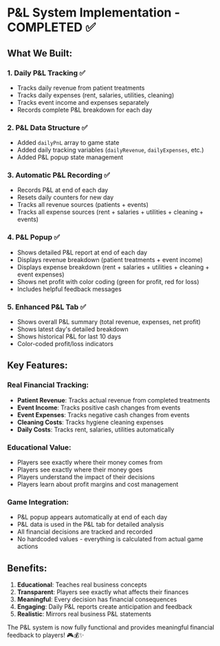 # P&L System Implementation - COMPLETED ✅

## What We Built:

### 1. **Daily P&L Tracking** ✅
- Tracks daily revenue from patient treatments
- Tracks daily expenses (rent, salaries, utilities, cleaning)
- Tracks event income and expenses separately
- Records complete P&L breakdown for each day

### 2. **P&L Data Structure** ✅
- Added `dailyPnL` array to game state
- Added daily tracking variables (`dailyRevenue`, `dailyExpenses`, etc.)
- Added P&L popup state management

### 3. **Automatic P&L Recording** ✅
- Records P&L at end of each day
- Resets daily counters for new day
- Tracks all revenue sources (patients + events)
- Tracks all expense sources (rent + salaries + utilities + cleaning + events)

### 4. **P&L Popup** ✅
- Shows detailed P&L report at end of each day
- Displays revenue breakdown (patient treatments + event income)
- Displays expense breakdown (rent + salaries + utilities + cleaning + event expenses)
- Shows net profit with color coding (green for profit, red for loss)
- Includes helpful feedback messages

### 5. **Enhanced P&L Tab** ✅
- Shows overall P&L summary (total revenue, expenses, net profit)
- Shows latest day's detailed breakdown
- Shows historical P&L for last 10 days
- Color-coded profit/loss indicators

## Key Features:

### **Real Financial Tracking:**
- **Patient Revenue**: Tracks actual revenue from completed treatments
- **Event Income**: Tracks positive cash changes from events
- **Event Expenses**: Tracks negative cash changes from events
- **Cleaning Costs**: Tracks hygiene cleaning expenses
- **Daily Costs**: Tracks rent, salaries, utilities automatically

### **Educational Value:**
- Players see exactly where their money comes from
- Players see exactly where their money goes
- Players understand the impact of their decisions
- Players learn about profit margins and cost management

### **Game Integration:**
- P&L popup appears automatically at end of each day
- P&L data is used in the P&L tab for detailed analysis
- All financial decisions are tracked and recorded
- No hardcoded values - everything is calculated from actual game actions

## Benefits:

1. **Educational**: Teaches real business concepts
2. **Transparent**: Players see exactly what affects their finances
3. **Meaningful**: Every decision has financial consequences
4. **Engaging**: Daily P&L reports create anticipation and feedback
5. **Realistic**: Mirrors real business P&L statements

The P&L system is now fully functional and provides meaningful financial feedback to players! 🎮💰✨
